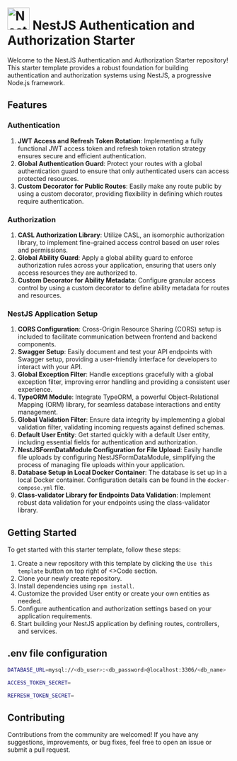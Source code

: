 # <a href="http://nestjs.com/" target="blank"><img src="https://nestjs.com/img/logo-small.svg" width="50" alt="Nest Logo" /></a> NestJS Authentication and Authorization Starter

Welcome to the NestJS Authentication and Authorization Starter repository! This starter template provides a robust foundation for building authentication and authorization systems using NestJS, a progressive Node.js framework.

## Features

### Authentication
1. **JWT Access and Refresh Token Rotation**: Implementing a fully functional JWT access token and refresh token rotation strategy ensures secure and efficient authentication.
2. **Global Authentication Guard**: Protect your routes with a global authentication guard to ensure that only authenticated users can access protected resources.
3. **Custom Decorator for Public Routes**: Easily make any route public by using a custom decorator, providing flexibility in defining which routes require authentication.

### Authorization
1. **CASL Authorization Library**: Utilize CASL, an isomorphic authorization library, to implement fine-grained access control based on user roles and permissions.
2. **Global Ability Guard**: Apply a global ability guard to enforce authorization rules across your application, ensuring that users only access resources they are authorized to.
3. **Custom Decorator for Ability Metadata**: Configure granular access control by using a custom decorator to define ability metadata for routes and resources.

### NestJS Application Setup
1. **CORS Configuration**: Cross-Origin Resource Sharing (CORS) setup is included to facilitate communication between frontend and backend components.
2. **Swagger Setup**: Easily document and test your API endpoints with Swagger setup, providing a user-friendly interface for developers to interact with your API.
3. **Global Exception Filter**: Handle exceptions gracefully with a global exception filter, improving error handling and providing a consistent user experience.
4. **TypeORM Module**: Integrate TypeORM, a powerful Object-Relational Mapping (ORM) library, for seamless database interactions and entity management.
5. **Global Validation Filter**: Ensure data integrity by implementing a global validation filter, validating incoming requests against defined schemas.
6. **Default User Entity**: Get started quickly with a default User entity, including essential fields for authentication and authorization.
7. **NestJSFormDataModule Configuration for File Upload**: Easily handle file uploads by configuring NestJSFormDataModule, simplifying the process of managing file uploads within your application.
8. **Database Setup in Local Docker Container**: The database is set up in a local Docker container. Configuration details can be found in the `docker-compose.yml` file.
9. **Class-validator Library for Endpoints Data Validation**: Implement robust data validation for your endpoints using the class-validator library.

## Getting Started

To get started with this starter template, follow these steps:

1. Create a new repository with this template by clicking the `Use this template` button on top right of <>Code section.
2. Clone your newly create repository.
3. Install dependencies using `npm install`.
4. Customize the provided User entity or create your own entities as needed.
5. Configure authentication and authorization settings based on your application requirements.
6. Start building your NestJS application by defining routes, controllers, and services.

## .env file configuration

```bash
DATABASE_URL=mysql://<db_user>:<db_password>@localhost:3306/<db_name>

ACCESS_TOKEN_SECRET=

REFRESH_TOKEN_SECRET=
```  

## Contributing

Contributions from the community are welcomed! If you have any suggestions, improvements, or bug fixes, feel free to open an issue or submit a pull request.
